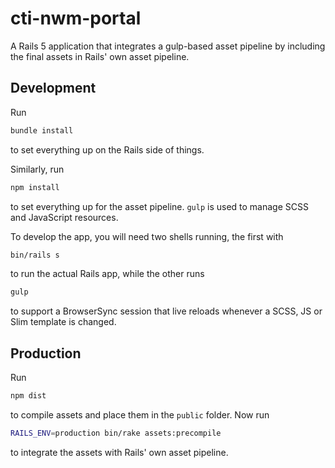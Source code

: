 # cti-nwm-portal

A Rails 5 application that integrates a gulp-based
asset pipeline by including the final assets in Rails'
own asset pipeline.

## Development

Run

```bash
bundle install
```

to set everything up on the Rails side of things.

Similarly, run

```bash
npm install
```
to set everything up for the asset pipeline. `gulp`
is used to manage SCSS and JavaScript resources.

To develop the app, you will need two shells running,
the first with


```bash
bin/rails s
```
to run the actual Rails app, while the other runs


```bash
gulp
```
to support a BrowserSync session that live reloads
whenever a SCSS, JS or Slim template is changed.

## Production

Run

```bash
npm dist
```

to compile assets and place them in the `public` folder.
Now run

```bash
RAILS_ENV=production bin/rake assets:precompile
```

to integrate the assets with Rails' own asset pipeline.


